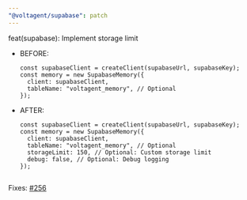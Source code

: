 ```yaml
---
"@voltagent/supabase": patch
---
```


feat(supabase): Implement storage limit

- BEFORE:

  ```
  const supabaseClient = createClient(supabaseUrl, supabaseKey);
  const memory = new SupabaseMemory({
    client: supabaseClient,
    tableName: "voltagent_memory", // Optional
  });

  ```

- AFTER:

  ```
  const supabaseClient = createClient(supabaseUrl, supabaseKey);
  const memory = new SupabaseMemory({
    client: supabaseClient,
    tableName: "voltagent_memory", // Optional
    storageLimit: 150, // Optional: Custom storage limit
    debug: false, // Optional: Debug logging
  });


  ```

Fixes: [#256](https://github.com/VoltAgent/voltagent/issues/254)
